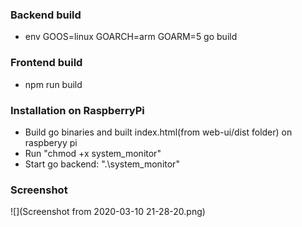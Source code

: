 ### Backend build
* env GOOS=linux GOARCH=arm GOARM=5 go build

### Frontend build
* npm run build

### Installation on RaspberryPi
* Build go binaries and built index.html(from web-ui/dist folder) on raspberyy pi
* Run "chmod +x system_monitor"
* Start go backend: ".\system_monitor"

### Screenshot
![](Screenshot from 2020-03-10 21-28-20.png)